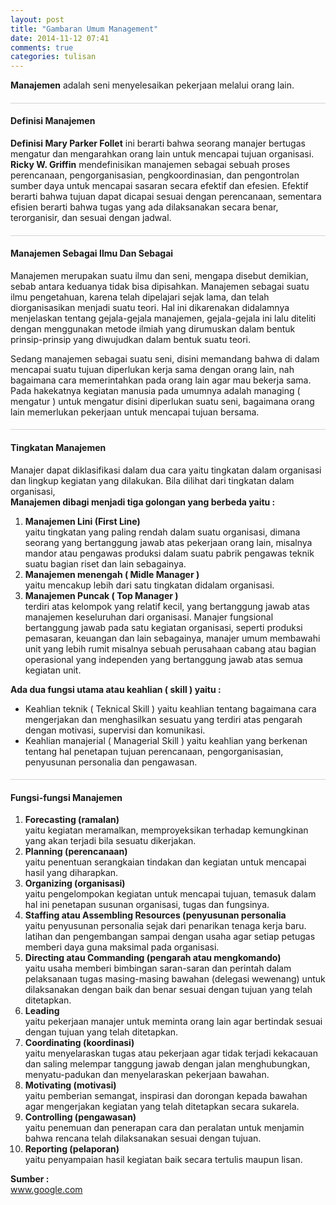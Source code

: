 ```yaml
---
layout: post
title: "Gambaran Umum Management"
date: 2014-11-12 07:41
comments: true
categories: tulisan
---
```


<b>Manajemen</b> adalah seni menyelesaikan pekerjaan melalui orang lain.

<!--more-->
<h4 style="border-bottom:1px solid lightgrey;padding:bottom:5px"></h4>

<h4>Definisi Manajemen</h4>

<b>Definisi Mary Parker Follet</b> ini berarti bahwa seorang manajer bertugas mengatur 
dan mengarahkan orang lain untuk mencapai tujuan organisasi.<br />
<b>Ricky W. Griffin</b> mendefinisikan manajemen sebagai sebuah proses 
perencanaan, pengorganisasian, pengkoordinasian, dan 
pengontrolan sumber daya untuk mencapai sasaran secara efektif dan efesien. 
Efektif berarti bahwa tujuan dapat dicapai sesuai dengan perencanaan, 
sementara efisien berarti bahwa tugas yang ada dilaksanakan secara benar, terorganisir, dan sesuai dengan jadwal.

<h4 style="border-bottom:1px solid lightgrey;padding:bottom:5px"></h4>

<h4>Manajemen Sebagai Ilmu Dan Sebagai</h4>

Manajemen merupakan suatu ilmu dan seni, mengapa disebut demikian, sebab antara keduanya tidak bisa dipisahkan. 
Manajemen sebagai suatu ilmu pengetahuan, karena telah dipelajari sejak lama, dan telah diorganisasikan menjadi suatu teori. 
Hal ini dikarenakan didalamnya menjelaskan tentang gejala-gejala manajemen, 
gejala-gejala ini lalu diteliti dengan menggunakan metode ilmiah yang dirumuskan 
dalam bentuk prinsip-prinsip yang diwujudkan dalam bentuk suatu teori.

Sedang manajemen sebagai suatu seni, disini memandang bahwa di dalam mencapai suatu tujuan diperlukan kerja sama dengan orang lain, 
nah bagaimana cara memerintahkan pada orang lain agar mau bekerja sama. 
Pada hakekatnya kegiatan manusia pada umumnya adalah managing ( mengatur ) untuk mengatur disini diperlukan suatu seni, 
bagaimana orang lain memerlukan pekerjaan untuk mencapai tujuan bersama.

<h4 style="border-bottom:1px solid lightgrey;padding:bottom:5px"></h4>

<h4>Tingkatan Manajemen</h4>

Manajer dapat diklasifikasi dalam dua cara yaitu tingkatan dalam organisasi dan lingkup kegiatan yang dilakukan.
Bila dilihat dari tingkatan dalam organisasi, <br />
<b>Manajemen dibagi menjadi tiga golongan yang berbeda yaitu :</b>
<ol>
	<li><b>Manajemen Lini (First Line) </b><br />
	yaitu tingkatan yang paling rendah dalam  
    suatu organisasi, dimana seorang yang bertanggung jawab atas pekerjaan orang lain, 
    misalnya mandor atau pengawas produksi dalam suatu pabrik pengawas teknik suatu bagian 
    riset dan lain sebagainya.</li>
	<li><b>Manajemen menengah ( Midle Manager ) </b><br />
	yaitu mencakup lebih dari satu tingkatan didalam 
    organisasi.</li>
	<li><b>Manajemen Puncak ( Top Manager ) </b><br />
	terdiri atas kelompok yang relatif kecil, yang bertanggung 
    jawab atas manajemen keseluruhan dari organisasi.
    Manajer fungsional bertanggung jawab pada satu kegiatan organisasi, seperti produksi      
    pemasaran, keuangan dan lain sebagainya, manajer umum membawahi unit yang lebih rumit 
    misalnya sebuah perusahaan cabang atau bagian operasional yang independen yang 
    bertanggung jawab atas semua kegiatan unit.</li>
</ol>

<b>Ada dua fungsi utama atau keahlian ( skill ) yaitu :</b> 
<ul>
<li>Keahlian teknik ( Teknical Skill ) yaitu keahlian tentang bagaimana cara mengerjakan dan menghasilkan
  sesuatu yang terdiri atas pengarah dengan motivasi, supervisi dan komunikasi. </li>
<li>Keahlian manajerial ( Managerial Skill ) yaitu keahlian yang berkenan tentang hal penetapan tujuan perencanaan, 
  pengorganisasian, penyusunan personalia dan pengawasan. </li>
</ul>  

<h4 style="border-bottom:1px solid lightgrey;padding:bottom:5px"></h4>

<h4>Fungsi-fungsi Manajemen</h4>

<ol>
	<li><b>Forecasting (ramalan)</b><br /> 
	  yaitu kegiatan meramalkan, memproyeksikan terhadap 
      kemungkinan yang akan terjadi bila sesuatu dikerjakan.</li>
	<li><b>Planning (perencanaan)</b><br /> 
	  yaitu penentuan serangkaian tindakan dan kegiatan 
      untuk mencapai hasil yang diharapkan.</li>
	<li><b>Organizing (organisasi)</b><br /> 
	  yaitu pengelompokan kegiatan untuk mencapai 
      tujuan, temasuk dalam hal ini penetapan susunan organisasi, tugas dan    
      fungsinya.</li>
	<li><b>Staffing atau Assembling Resources (penyusunan personalia</b><br /> 
	  yaitu penyusunan personalia sejak dari penarikan tenaga kerja baru. latihan dan  
      pengembangan sampai dengan usaha agar setiap petugas memberi daya   
      guna maksimal pada organisasi.</li>
	<li><b>Directing atau Commanding (pengarah atau mengkomando)</b><br /> 
	  yaitu usaha memberi bimbingan saran-saran dan perintah dalam pelaksanaan tugas 
      masing-masing bawahan (delegasi wewenang) untuk dilaksanakan dengan    
      baik dan benar sesuai dengan tujuan yang telah ditetapkan.</li>
	<li><b>Leading</b><br /> 
	  yaitu pekerjaan manajer untuk meminta orang lain agar bertindak 
      sesuai dengan tujuan yang telah ditetapkan.</li>
	<li><b>Coordinating (koordinasi)</b><br /> 
	  yaitu menyelaraskan tugas atau pekerjaan agar  
      tidak terjadi kekacauan dan saling melempar tanggung jawab dengan jalan 
      menghubungkan, menyatu-padukan dan menyelaraskan pekerjaan bawahan.</li>
	<li><b>Motivating (motivasi)</b><br /> 
	  yaitu pemberian semangat, inspirasi dan dorongan 
      kepada bawahan agar mengerjakan kegiatan yang telah ditetapkan secara 
      sukarela.</li>
	<li><b>Controlling (pengawasan)</b><br /> 
	  yaitu penemuan dan penerapan cara dan peralatan 
      untuk menjamin bahwa rencana telah dilaksanakan sesuai dengan tujuan.</li>
    <li><b>Reporting (pelaporan)</b><br /> 
	  yaitu penyampaian hasil kegiatan baik secara tertulis 
      maupun lisan.</li>
</ol>

<b>Sumber : </b><br />
<a href="http://www.google.com/">www.google.com</a><br />

